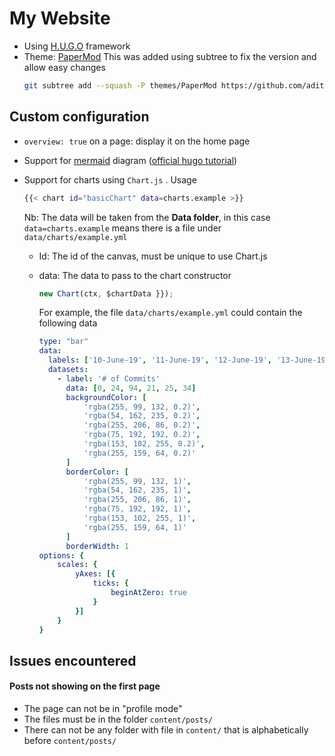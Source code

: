# My Website
* Using [H.U.G.O](https://gohugo.io/) framework
* Theme: [PaperMod](https://themes.gohugo.io/themes/hugo-papermod/)
  This was added using subtree to fix the version and allow easy changes
  ```bash
  git subtree add --squash -P themes/PaperMod https://github.com/adityatelange/hugo-PaperMod.git master
  ```



## Custom configuration

* `overview: true` on a page: display it on the home page

* Support for [mermaid](https://mermaid-js.github.io/mermaid/#/) diagram ([official hugo tutorial](https://gohugo.io/content-management/diagrams/))

* Support for charts using `Chart.js` .
  Usage

  ```bash
  {{< chart id="basicChart" data=charts.example >}}
  ```

  Nb: The data will be taken from the **Data folder**, in this case `data=charts.example` means there is a file under `data/charts/example.yml`

  * Id: The id of the canvas, must be unique to use Chart.js

  * data: The data to pass to the chart constructor

    ```js
    new Chart(ctx, $chartData }});
    ```

    For example, the file `data/charts/example.yml` could contain the following data

    ```yaml
    type: "bar"
    data:
      labels: ['10-June-19', '11-June-19', '12-June-19', '13-June-19', '14-June-19', '15-June-19']
      datasets:
        - label: '# of Commits'
          data: [0, 24, 94, 21, 25, 34]
          backgroundColor: [
              'rgba(255, 99, 132, 0.2)',
              'rgba(54, 162, 235, 0.2)',
              'rgba(255, 206, 86, 0.2)',
              'rgba(75, 192, 192, 0.2)',
              'rgba(153, 102, 255, 0.2)',
              'rgba(255, 159, 64, 0.2)'
          ]
          borderColor: [
              'rgba(255, 99, 132, 1)',
              'rgba(54, 162, 235, 1)',
              'rgba(255, 206, 86, 1)',
              'rgba(75, 192, 192, 1)',
              'rgba(153, 102, 255, 1)',
              'rgba(255, 159, 64, 1)'
          ]
          borderWidth: 1
    options: {
        scales: {
            yAxes: [{
                ticks: {
                    beginAtZero: true
                }
            }]
        }
    }
    ```

    



## Issues encountered

#### Posts not showing on the first page
* The page can not be in "profile mode"
* The files must be in the folder `content/posts/`
* There can not be any folder with file in `content/` that is alphabetically before `content/posts/`